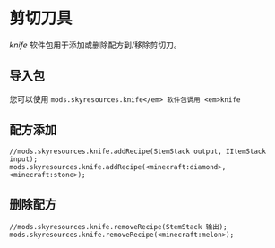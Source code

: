 # 剪切刀具

*knife* 软件包用于添加或删除配方到/移除剪切刀。

## 导入包

您可以使用 `mods.skyresources.knife</em> 软件包调用 <em>knife`

## 配方添加

```zenscript
//mods.skyresources.knife.addRecipe(StemStack output, IItemStack input);
mods.skyresources.knife.addRecipe(<minecraft:diamond>, <minecraft:stone>);
```

## 删除配方

```zenscript
//mods.skyresources.knife.removeRecipe(StemStack 输出);
mods.skyresources.knife.removeRecipe(<minecraft:melon>);
```